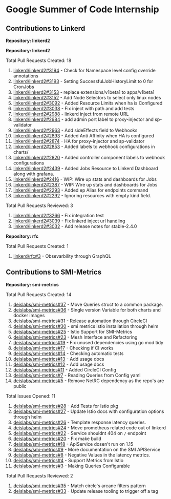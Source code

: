 # Google Summer of Code Internship



## Contributions to Linkerd

**Repository: linkerd2**

**Repository: linkerd2**

Total Pull Requests Created: 18

1. [linkerd/linkerd2#3194](https://github.com/linkerd/linkerd2/pull/3194) - Check for Namespace level config override annotations
2. [linkerd/linkerd2#3193](https://github.com/linkerd/linkerd2/pull/3193) - Setting SuccessfulJobHistoryLimit to 0 for CronJobs
3. [linkerd/linkerd2#3153](https://github.com/linkerd/linkerd2/pull/3153) - replace extensions/v1beta1 to apps/v1beta1
4. [linkerd/linkerd2#3152](https://github.com/linkerd/linkerd2/pull/3152) - Add Node Selectors to select only linux nodes
5. [linkerd/linkerd2#3092](https://github.com/linkerd/linkerd2/pull/3092) - Added Resource Limits when ha is Configured
6. [linkerd/linkerd2#3038](https://github.com/linkerd/linkerd2/pull/3038) - Fix inject with path and add tests
7. [linkerd/linkerd2#2988](https://github.com/linkerd/linkerd2/pull/2988) - linkerd inject from remote URL
8. [linkerd/linkerd2#2984](https://github.com/linkerd/linkerd2/pull/2984) - add admin port label to proxy-injector and sp-validator
9. [linkerd/linkerd2#2963](https://github.com/linkerd/linkerd2/pull/2963) - Add sideEffects field to Webhooks
10. [linkerd/linkerd2#2893](https://github.com/linkerd/linkerd2/pull/2893) - Added Anti Affinity when HA is configured
11. [linkerd/linkerd2#2874](https://github.com/linkerd/linkerd2/pull/2874) - HA for proxy-injector and sp-validator
12. [linkerd/linkerd2#2853](https://github.com/linkerd/linkerd2/pull/2853) - Added labels to webhook configurations in charts/
13. [linkerd/linkerd2#2820](https://github.com/linkerd/linkerd2/pull/2820) - Added controller component labels to webhook configurations
14. [linkerd/linkerd2#2439](https://github.com/linkerd/linkerd2/pull/2439) - Added Jobs Resource to Linkerd Dashboard along with grafana.
15. [linkerd/linkerd2#2416](https://github.com/linkerd/linkerd2/pull/2416) - WIP: Wire up stats and dashboards for Jobs 
16. [linkerd/linkerd2#2387](https://github.com/linkerd/linkerd2/pull/2387) - WIP: Wire up stats and dashboards for Jobs
17. [linkerd/linkerd2#2293](https://github.com/linkerd/linkerd2/pull/2293) - Added ep Alias for endpoints command
18. [linkerd/linkerd2#2292](https://github.com/linkerd/linkerd2/pull/2292) - Ignoring resources with empty kind field.

Total Pull Requests Reviewed: 3
1. [linkerd/linkerd2#3266](https://github.com/linkerd/linkerd2/pull/3266) - Fix integration test
2. [linkerd/linkerd2#3039](https://github.com/linkerd/linkerd2/pull/3039) - Fix linkerd inject url handling
3. [linkerd/linkerd2#3032](https://github.com/linkerd/linkerd2/pull/3032) - Add release notes for stable-2.4.0


**Repository: rfc**

Total Pull Requests Created: 1
1. [linkerd/rfc#3](https://github.com/linkerd/rfc/pull/3) - Obsevarbility through GraphQL

## Contributions to SMI-Metrics
**Repository: smi-metrics**

Total Pull Requests Created: 14

1. [deislabs/smi-metrics#37](https://github.com/deislabs/smi-metrics/pull/37) - Move Queries struct to a common package.
2. [deislabs/smi-metrics#36](https://github.com/deislabs/smi-metrics/pull/36) - Single version Variable for both charts and  docker images
3. [deislabs/smi-metrics#31](https://github.com/deislabs/smi-metrics/pull/31) - Release automation through CircleCI
4. [deislabs/smi-metrics#30](https://github.com/deislabs/smi-metrics/pull/30) - smi metrics istio installation through helm
5. [deislabs/smi-metrics#25](https://github.com/deislabs/smi-metrics/pull/25) - Istio Support for SMI-Metrics
6. [deislabs/smi-metrics#23](https://github.com/deislabs/smi-metrics/pull/23) - Mesh Interface and Refactoring
7. [deislabs/smi-metrics#19](https://github.com/deislabs/smi-metrics/pull/19) - Fix unused dependencies using go mod tidy
8. [deislabs/smi-metrics#17](https://github.com/deislabs/smi-metrics/pull/17) - Checking if CI works
9. [deislabs/smi-metrics#14](https://github.com/deislabs/smi-metrics/pull/14) - Checking automatic tests
10. [deislabs/smi-metrics#13](https://github.com/deislabs/smi-metrics/pull/13) - Add usage docs
11. [deislabs/smi-metrics#12](https://github.com/deislabs/smi-metrics/pull/12) - Add usage docs
12. [deislabs/smi-metrics#11](https://github.com/deislabs/smi-metrics/pull/11) - Added CircleCI Config
13. [deislabs/smi-metrics#7](https://github.com/deislabs/smi-metrics/pull/7) - Reading Queries from Config yaml
14. [deislabs/smi-metrics#5](https://github.com/deislabs/smi-metrics/pull/5) - Remove NetRC dependency as the repo's are public

Total Issues Opened: 11
1. [deislabs/smi-metrics#28](https://github.com/deislabs/smi-metrics/issues/28) - Add Tests for Istio pkg
2. [deislabs/smi-metrics#27](https://github.com/deislabs/smi-metrics/issues/27) - Update Istio docs with configuration options through helm
3. [deislabs/smi-metrics#26](https://github.com/deislabs/smi-metrics/issues/26) - Template response latency queries.
4. [deislabs/smi-metrics#24](https://github.com/deislabs/smi-metrics/issues/24) - Move prometheus related code out of linkerd
5. [deislabs/smi-metrics#22](https://github.com/deislabs/smi-metrics/issues/22) - Service shouldnt 404 on `/` endpoint
6. [deislabs/smi-metrics#20](https://github.com/deislabs/smi-metrics/issues/20) - Fix make build
7. [deislabs/smi-metrics#18](https://github.com/deislabs/smi-metrics/issues/18) - ApiService dosen't run on 1.15
8. [deislabs/smi-metrics#9](https://github.com/deislabs/smi-metrics/issues/9) - More documentation on the SMI APIService
9. [deislabs/smi-metrics#8](https://github.com/deislabs/smi-metrics/issues/8) - Negative Values in the latency metrics.
10. [deislabs/smi-metrics#4](https://github.com/deislabs/smi-metrics/issues/4) - Support Metrics from Istio
11. [deislabs/smi-metrics#3](https://github.com/deislabs/smi-metrics/issues/3) - Making Queries Configurable

Total Pull Requests Reviewed: 2
1. [deislabs/smi-metrics#35](https://github.com/deislabs/smi-metrics/pull/35) - Match circle's arcane filters pattern
2. [deislabs/smi-metrics#33](https://github.com/deislabs/smi-metrics/pull/33) - Update release tooling to trigger off a tag
